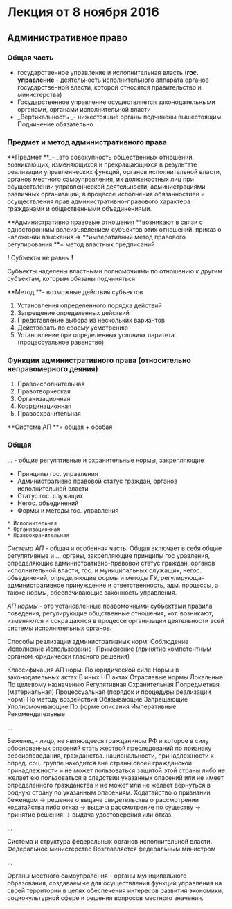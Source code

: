 # Лекция от 8 ноября 2016

## Административное право

### **Общая часть**

* государственное управление и исполнительная власть \(**гос. управление** - деятельность исполнительного аппарата органов государственной власти, которой относятся правительство и министерства\)
* Государственное управление осуществляется законодательными органами, органами исполнительной власти
* _Вертикальность _- нижестоящие органы подчинены вышестоящим. Подчинение обязательно

### **Предмет и метод административного права**

**Предмет **_- _это совокупность общественных отношений, возникающих, изменяющихся и прекращающихся в результате реализации управленческих функций, органов исполнительной власти, органов местного самоуправления, их долженостных лиц при осуществлении управленческой деятельности, администрациями различных организаций, в процессе исполнения обязанностией и осуществления прав административно-правового характера гражданами и общественными объединениями.

**Административно правовые отношения **возникают в связи с односторонним волеизъявлением субъектов этих отношений: приказ о наложении взыскания =&gt; **императивный метод правового регулирования **= метод властных предписаний

**!** Субъекты не равны **!**

Субъекты наделены властными полномочиями по отношению к другим субъектам, которым обязаны подчиняться

**Метод **- возможные действия субъектов

1. Установления определенного порядка действий
2. Запрещение определенных действий
3. Представление выбора из нескольких вариантов
4. Действовать по своему усмотрению
5. Установление при определенных условиях паритета \(процессуальное равенство\)

### Функции административного права \(относительно неправомерного деяния\)

1. Правоисполнительная
2. Правотворческая
3. Организационная
4. Координационная
5. Правоохранительная

**Система АП **= общая + особая
### Общая

... - общие регулятивные и охранительные нормы, закрепляющие 

* Принципы гос. управления
* Административно правовой статус граждан, органов исполнительной власти
* Статус гос. служащих
* Негос. объединений
* Формы и методы гос. управления

```
* Исполнительная
* Организационная
* Правоохранительная
```

_Система АП_ - общая и особенная часть. Общая включает в себя общие регулятивные и ... органы, закрепляющие принципы гос уравления, определяющие административно-правовой статус граждан, органов исполнительной власти, гос. и муниципальных служащих, негос. объединений, определяющие формы и методы ГУ, регулирующая административное принуждение и ответственность, адм. процессы, а также нормы, обеспечивающие законность управления.

_АП нормы_ - это установленные правомочными субъектами правила поведения, регулирующие общственные отношения, кот. возникают, изменяются и сокращаются в процессе организации деятельности всей системы исполнительных органов.

Способы реализации административных норм:
    Соблюдение
    Исполнение
    Использование-
    Применение \(принятие компетентным органом юридически гласного решения\)

Классификация АП норм:
    По юридической силе
        Нормы в законодательных актах
        В иных НП актах
        Отраслевые нормы
        Локальные
    По целевому назначению
        Регулятивная
        Охранительная
        Попредметная \(материальная\)
        Процессуальная \(порядок и процедуры реализации норм\)
    По методу воздействия
        Обязывающие
        Запрещающие
        Уполномочивающие
    По форме описания
        Императивные
        Рекомендательные

...

Беженец - лицо, не являющееся гражданином РФ и которое в силу обоснованных опасений стать жертвой преследований по признаку вероисповедания, гражданства. национальности, принадлежности к опред. соц. группе находится вне страны своей гражданской принадлежности и не может пользоваться защитой этой страны либо не желает ею пользоваться в следствии указанных опасений или не имеет определенного гражданства и не может или не желает вернуться в родную страну по указанным опасениям.
Ходатайство о признании беженцом -&gt; решение о выдаче свидетельства о рассмотрении ходатайства либо отказ -&gt; выдача рассмотрение по существу -&gt; принятие решения -&gt; выдача удостоверения или отказ.

...

Система и структура федеральных органов исполнительной власти.
Федеральное министерство
Возглавляется федеральным министром

...

Органы местного самоупраления - органы муниципального образования, создаваемые для осуществления функций управления на своей территории в целях обеспечения интересов развития экономики, социокультурной сфере и решения вопросов местного значения.

